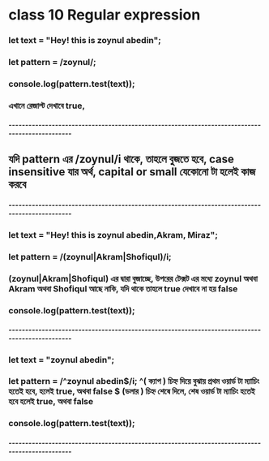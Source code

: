 # class 10 Regular expression

### let text = "Hey! this is zoynul abedin";

### let pattern = /zoynul/;

### console.log(pattern.test(text));

### এখানে রেজাল্ট দেখাবে true,

##### -----------------------------------------------------------------------------------------------

## যদি pattern এর /zoynul/i থাকে, তাহলে বুজতে হবে, case insensitive যার অর্থ, capital or small যেকোনো টা হলেই কাজ করবে

##### -----------------------------------------------------------------------------------------------

### let text = "Hey! this is zoynul abedin,Akram, Miraz";

### let pattern = /(zoynul|Akram|Shofiqul)/i;

### (zoynul|Akram|Shofiqul) এর দ্বারা বুজাচ্ছে, উপরের টেক্সট এর মধ্যে zoynul অথবা Akram অথবা Shofiqul আছে নাকি, যদি থাকে তাহলে true দেখাবে না হয় false

### console.log(pattern.test(text));

##### -----------------------------------------------------------------------------------------------

### let text = "zoynul abedin";

### let pattern = /^zoynul abedin$/i; ^( ক্যাপ ) চিহ্ন দিয়ে বুঝায় প্রথম ওয়ার্ড টা ম্যাচিং হতেই হবে, হলেই true, অথবা false $ (ডলার ) চিহ্ন শেষে দিলে, শেষ ওয়ার্ড টা ম্যাচিং হতেই হবে হলেই true, অথবা false

### console.log(pattern.test(text));

##### -----------------------------------------------------------------------------------------------
